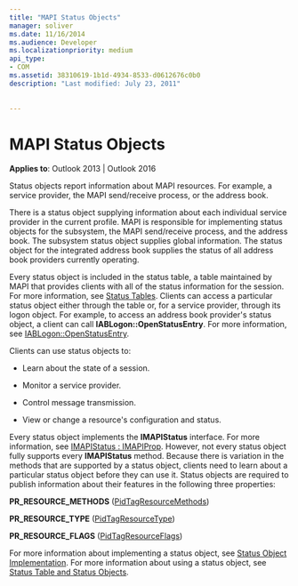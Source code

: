 ```yaml
---
title: "MAPI Status Objects"
manager: soliver
ms.date: 11/16/2014
ms.audience: Developer
ms.localizationpriority: medium
api_type:
- COM
ms.assetid: 38310619-1b1d-4934-8533-d0612676c0b0
description: "Last modified: July 23, 2011"
 
 
---
```


# MAPI Status Objects

  
  
**Applies to**: Outlook 2013 | Outlook 2016 
  
Status objects report information about MAPI resources. For example, a service provider, the MAPI send/receive process, or the address book.
  
There is a status object supplying information about each individual service provider in the current profile. MAPI is responsible for implementing status objects for the subsystem, the MAPI send/receive process, and the address book. The subsystem status object supplies global information. The status object for the integrated address book supplies the status of all address book providers currently operating.
  
Every status object is included in the status table, a table maintained by MAPI that provides clients with all of the status information for the session. For more information, see [Status Tables](status-tables.md). Clients can access a particular status object either through the table or, for a service provider, through its logon object. For example, to access an address book provider's status object, a client can call **IABLogon::OpenStatusEntry**. For more information, see [IABLogon::OpenStatusEntry](iablogon-openstatusentry.md).
  
Clients can use status objects to:
  
- Learn about the state of a session.
    
- Monitor a service provider.
    
- Control message transmission.
    
- View or change a resource's configuration and status.
    
Every status object implements the **IMAPIStatus** interface. For more information, see [IMAPIStatus : IMAPIProp](imapistatusimapiprop.md). However, not every status object fully supports every **IMAPIStatus** method. Because there is variation in the methods that are supported by a status object, clients need to learn about a particular status object before they can use it. Status objects are required to publish information about their features in the following three properties: 
  
 **PR_RESOURCE_METHODS** ([PidTagResourceMethods](pidtagresourcemethods-canonical-property.md)) 
  
 **PR_RESOURCE_TYPE** ([PidTagResourceType](pidtagresourcetype-canonical-property.md)) 
  
 **PR_RESOURCE_FLAGS** ([PidTagResourceFlags](pidtagresourceflags-canonical-property.md)) 
  
For more information about implementing a status object, see [Status Object Implementation](status-object-implementation.md). For more information about using a status object, see [Status Table and Status Objects](status-table-and-status-objects.md).
  

